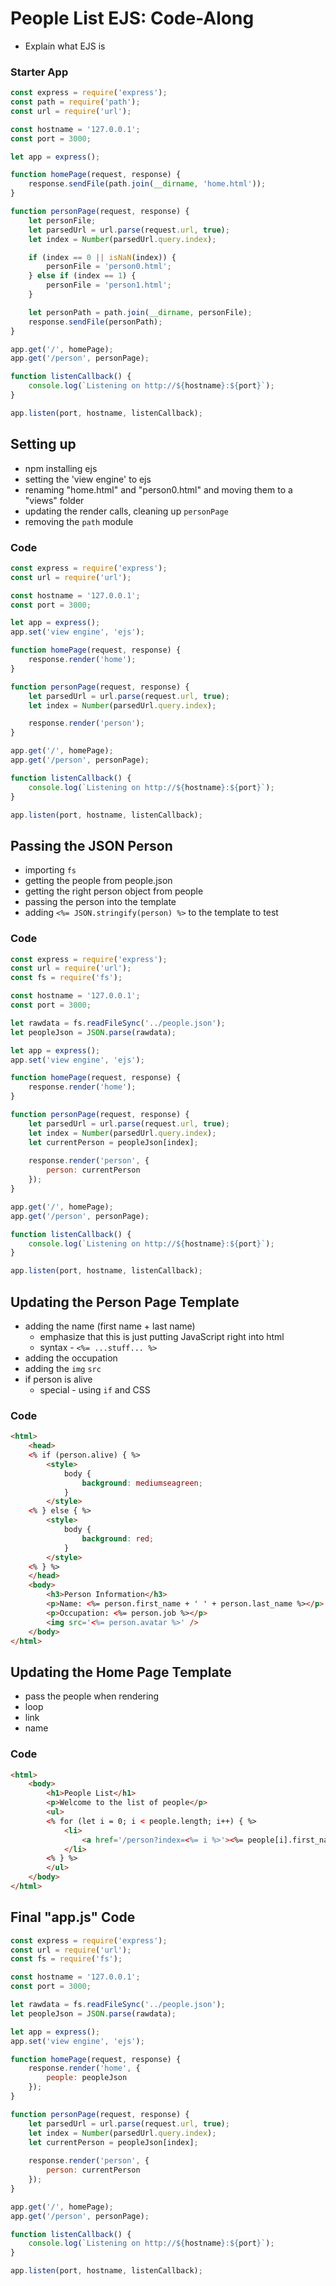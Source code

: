 # People List EJS: Code-Along
- Explain what EJS is

### Starter App
```js
const express = require('express');
const path = require('path');
const url = require('url');

const hostname = '127.0.0.1';
const port = 3000;

let app = express();

function homePage(request, response) {
    response.sendFile(path.join(__dirname, 'home.html'));
}

function personPage(request, response) {
    let personFile;
    let parsedUrl = url.parse(request.url, true);
    let index = Number(parsedUrl.query.index);

    if (index == 0 || isNaN(index)) {
        personFile = 'person0.html';
    } else if (index == 1) {
        personFile = 'person1.html';
    }

    let personPath = path.join(__dirname, personFile);
    response.sendFile(personPath);
}

app.get('/', homePage);
app.get('/person', personPage);

function listenCallback() {
    console.log(`Listening on http://${hostname}:${port}`);
}

app.listen(port, hostname, listenCallback);
```

## Setting up
- npm installing ejs
- setting the 'view engine' to ejs
- renaming "home.html" and "person0.html" and moving them to a "views" folder
- updating the render calls, cleaning up `personPage`
- removing the `path` module

### Code
```js
const express = require('express');
const url = require('url');

const hostname = '127.0.0.1';
const port = 3000;

let app = express();
app.set('view engine', 'ejs');

function homePage(request, response) {
    response.render('home');
}

function personPage(request, response) {
    let parsedUrl = url.parse(request.url, true);
    let index = Number(parsedUrl.query.index);

    response.render('person');
}

app.get('/', homePage);
app.get('/person', personPage);

function listenCallback() {
    console.log(`Listening on http://${hostname}:${port}`);
}

app.listen(port, hostname, listenCallback);
```

## Passing the JSON Person
- importing `fs`
- getting the people from people.json
- getting the right person object from people
- passing the person into the template
- adding `<%= JSON.stringify(person) %>` to the template to test

### Code
```js
const express = require('express');
const url = require('url');
const fs = require('fs');

const hostname = '127.0.0.1';
const port = 3000;

let rawdata = fs.readFileSync('../people.json');
let peopleJson = JSON.parse(rawdata);

let app = express();
app.set('view engine', 'ejs');

function homePage(request, response) {
    response.render('home');
}

function personPage(request, response) {
    let parsedUrl = url.parse(request.url, true);
    let index = Number(parsedUrl.query.index);
    let currentPerson = peopleJson[index];
    
    response.render('person', {
        person: currentPerson
    });
}

app.get('/', homePage);
app.get('/person', personPage);

function listenCallback() {
    console.log(`Listening on http://${hostname}:${port}`);
}

app.listen(port, hostname, listenCallback);
```

## Updating the Person Page Template
- adding the name (first name + last name)
    - emphasize that this is just putting JavaScript right into html
    - syntax - `<%= ...stuff... %>`
- adding the occupation
- adding the `img` `src`
- if person is alive
    - special - using `if` and CSS

### Code
```html
<html>
    <head> 
    <% if (person.alive) { %>
        <style>
            body {
                background: mediumseagreen;
            }
        </style>
    <% } else { %>
        <style>
            body {
                background: red;
            }
        </style>
    <% } %>
    </head>
    <body>
        <h3>Person Information</h3>
        <p>Name: <%= person.first_name + ' ' + person.last_name %></p>
        <p>Occupation: <%= person.job %></p>
        <img src='<%= person.avatar %>' />
    </body>
</html>
```

## Updating the Home Page Template
- pass the people when rendering
- loop
- link
- name

### Code
```html
<html>
    <body>
        <h1>People List</h1>
        <p>Welcome to the list of people</p>
        <ul>
        <% for (let i = 0; i < people.length; i++) { %>
            <li>
                <a href='/person?index=<%= i %>'><%= people[i].first_name + ' ' + people[i].last_name %></a>
            </li>
        <% } %>
        </ul>
    </body>
</html>
```


## Final "app.js" Code
```js
const express = require('express');
const url = require('url');
const fs = require('fs');

const hostname = '127.0.0.1';
const port = 3000;

let rawdata = fs.readFileSync('../people.json');
let peopleJson = JSON.parse(rawdata);

let app = express();
app.set('view engine', 'ejs');

function homePage(request, response) {
    response.render('home', {
        people: peopleJson
    });
}

function personPage(request, response) {
    let parsedUrl = url.parse(request.url, true);
    let index = Number(parsedUrl.query.index);
    let currentPerson = peopleJson[index];
    
    response.render('person', {
        person: currentPerson
    });
}

app.get('/', homePage);
app.get('/person', personPage);

function listenCallback() {
    console.log(`Listening on http://${hostname}:${port}`);
}

app.listen(port, hostname, listenCallback);
```